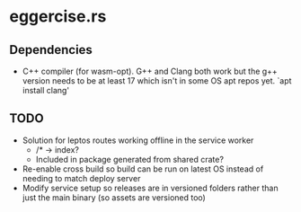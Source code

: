 # eggercise.rs

## Dependencies 

* C++ compiler (for wasm-opt). G++ and Clang both work but the g++ version needs to be at least 17 which isn't in some OS apt repos yet. `apt install clang'

## TODO

* Solution for leptos routes working offline in the service worker
    * /* -> index?
    * Included in package generated from shared crate?
* Re-enable cross build so build can be run on latest OS instead of needing to match deploy server
* Modify service setup so releases are in versioned folders rather than just the main binary (so assets are versioned too)
